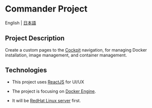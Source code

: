 # Commander Project

English | [日本語](README-ja_JP.md)

## Project Description
Create a custom pages to the [Cockpit](https://cockpit-project.org/) navigation, for managing Docker installation, image management, and container management.

## Technologies

 - This project uses [ReactJS](http://react.dev) for UI/UX

 - The project is focusing on [Docker Engine](http://docker.io).

 - It will be [RedHat Linux server](http://https://www.redhat.com/en/technologies/linux-platforms/enterprise-linux) first.

